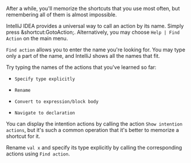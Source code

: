 

After a while, you'll memorize the shortcuts that you use most often, but
remembering all of them is almost impossible.

IntelliJ IDEA provides a universal way to call an action by its name. Simply
press <span class="shortcut">&shortcut:GotoAction;</span>. Alternatively, you
may choose <span class="control">`Help | Find Action`</span> on the main menu.

<span class="control">`Find action`</span>
allows you to enter the name you're looking for. You may type
only a part of the name, and IntelliJ shows all the names that fit.

Try typing the names of the actions that you've learned so far:

- <span class="control">`Specify type explicitly`</span>

- <span class="control">`Rename`</span>

- <span class="control">`Convert to expression/block body`</span>

- <span class="control">`Navigate to declaration`</span>

You can display the intention actions by calling the action
<span class="control">`Show intention actions`</span>, but it's such a common
operation that it's better to memorize a shortcut for it.

Rename `val x` and specify its type explicitly by calling the
corresponding actions using <span class="control">`Find action`</span>.
